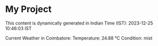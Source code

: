 # My Project

This content is dynamically generated in Indian Time (IST): 2023-12-25 10:46:03 IST


Current Weather in Coimbatore:
Temperature: 24.88 °C
Condition: mist
